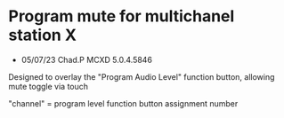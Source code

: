 # Program mute for multichanel station X

- 05/07/23 Chad.P MCXD 5.0.4.5846


Designed to overlay the "Program Audio Level" function button, allowing mute toggle via touch

"channel" = program level function button assignment number
